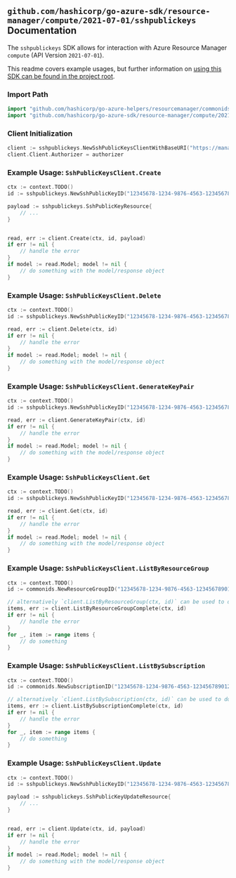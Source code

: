 
## `github.com/hashicorp/go-azure-sdk/resource-manager/compute/2021-07-01/sshpublickeys` Documentation

The `sshpublickeys` SDK allows for interaction with Azure Resource Manager `compute` (API Version `2021-07-01`).

This readme covers example usages, but further information on [using this SDK can be found in the project root](https://github.com/hashicorp/go-azure-sdk/tree/main/docs).

### Import Path

```go
import "github.com/hashicorp/go-azure-helpers/resourcemanager/commonids"
import "github.com/hashicorp/go-azure-sdk/resource-manager/compute/2021-07-01/sshpublickeys"
```


### Client Initialization

```go
client := sshpublickeys.NewSshPublicKeysClientWithBaseURI("https://management.azure.com")
client.Client.Authorizer = authorizer
```


### Example Usage: `SshPublicKeysClient.Create`

```go
ctx := context.TODO()
id := sshpublickeys.NewSshPublicKeyID("12345678-1234-9876-4563-123456789012", "example-resource-group", "sshPublicKeyValue")

payload := sshpublickeys.SshPublicKeyResource{
	// ...
}


read, err := client.Create(ctx, id, payload)
if err != nil {
	// handle the error
}
if model := read.Model; model != nil {
	// do something with the model/response object
}
```


### Example Usage: `SshPublicKeysClient.Delete`

```go
ctx := context.TODO()
id := sshpublickeys.NewSshPublicKeyID("12345678-1234-9876-4563-123456789012", "example-resource-group", "sshPublicKeyValue")

read, err := client.Delete(ctx, id)
if err != nil {
	// handle the error
}
if model := read.Model; model != nil {
	// do something with the model/response object
}
```


### Example Usage: `SshPublicKeysClient.GenerateKeyPair`

```go
ctx := context.TODO()
id := sshpublickeys.NewSshPublicKeyID("12345678-1234-9876-4563-123456789012", "example-resource-group", "sshPublicKeyValue")

read, err := client.GenerateKeyPair(ctx, id)
if err != nil {
	// handle the error
}
if model := read.Model; model != nil {
	// do something with the model/response object
}
```


### Example Usage: `SshPublicKeysClient.Get`

```go
ctx := context.TODO()
id := sshpublickeys.NewSshPublicKeyID("12345678-1234-9876-4563-123456789012", "example-resource-group", "sshPublicKeyValue")

read, err := client.Get(ctx, id)
if err != nil {
	// handle the error
}
if model := read.Model; model != nil {
	// do something with the model/response object
}
```


### Example Usage: `SshPublicKeysClient.ListByResourceGroup`

```go
ctx := context.TODO()
id := commonids.NewResourceGroupID("12345678-1234-9876-4563-123456789012", "example-resource-group")

// alternatively `client.ListByResourceGroup(ctx, id)` can be used to do batched pagination
items, err := client.ListByResourceGroupComplete(ctx, id)
if err != nil {
	// handle the error
}
for _, item := range items {
	// do something
}
```


### Example Usage: `SshPublicKeysClient.ListBySubscription`

```go
ctx := context.TODO()
id := commonids.NewSubscriptionID("12345678-1234-9876-4563-123456789012")

// alternatively `client.ListBySubscription(ctx, id)` can be used to do batched pagination
items, err := client.ListBySubscriptionComplete(ctx, id)
if err != nil {
	// handle the error
}
for _, item := range items {
	// do something
}
```


### Example Usage: `SshPublicKeysClient.Update`

```go
ctx := context.TODO()
id := sshpublickeys.NewSshPublicKeyID("12345678-1234-9876-4563-123456789012", "example-resource-group", "sshPublicKeyValue")

payload := sshpublickeys.SshPublicKeyUpdateResource{
	// ...
}


read, err := client.Update(ctx, id, payload)
if err != nil {
	// handle the error
}
if model := read.Model; model != nil {
	// do something with the model/response object
}
```
